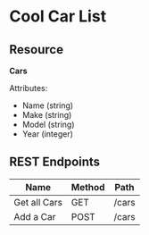 # Cool Car List

## Resource

**Cars**

Attributes:

* Name (string)
* Make (string)
* Model (string)
* Year (integer)


## REST Endpoints

Name                           | Method | Path
-------------------------------|--------|------------------
Get all Cars                   | GET    | /cars
Add a Car                      | POST   | /cars

